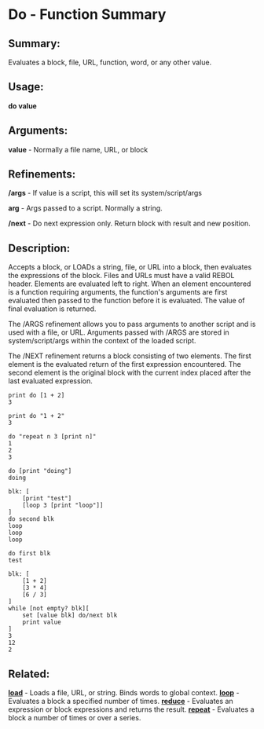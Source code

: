 # Do - Function Summary

## Summary:

Evaluates a block, file, URL, function, word, or any other value.

## Usage:

**do value**

## Arguments:

**value** - Normally a file name, URL, or block

## Refinements:

**/args** - If value is a script, this will set its system/script/args

**arg** - Args passed to a script. Normally a string.

**/next** - Do next expression only. Return block with result and new position.

## Description:

Accepts a block, or LOADs a string, file, or URL into a block, then evaluates the expressions of the block. Files and URLs must have a valid REBOL header. Elements are evaluated left to right. When an element encountered is a function requiring arguments, the function's arguments are first evaluated then passed to the function before it is evaluated. The value of final evaluation is returned.

The /ARGS refinement allows you to pass arguments to another script and is used with a file, or URL. Arguments passed with /ARGS are stored in system/script/args within the context of the loaded script.

The /NEXT refinement returns a block consisting of two elements. The first element is the evaluated return of the first expression encountered. The second element is the original block with the current index placed after the last evaluated expression.

```
print do [1 + 2]
3
```

```
print do "1 + 2"
3
```

```
do "repeat n 3 [print n]"
1
2
3
```

```
do [print "doing"]
doing
```

```
blk: [
	[print "test"]
	[loop 3 [print "loop"]]
]
do second blk
loop
loop
loop
```

```
do first blk
test
```

```
blk: [
	[1 + 2]
	[3 * 4]
	[6 / 3]
]
while [not empty? blk][
	set [value blk] do/next blk
	print value
]
3
12
2
```

## Related:

[**load**](http://www.rebol.com/docs/words/wload.html) - Loads a file, URL, or string. Binds words to global context.
[**loop**](http://www.rebol.com/docs/words/wloop.html) - Evaluates a block a specified number of times.
[**reduce**](http://www.rebol.com/docs/words/wreduce.html) - Evaluates an expression or block expressions and returns the result.
[**repeat**](http://www.rebol.com/docs/words/wrepeat.html) - Evaluates a block a number of times or over a series.